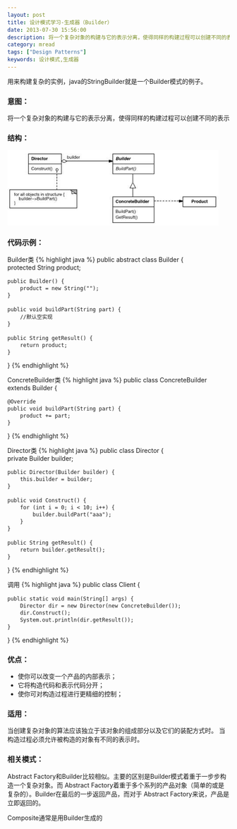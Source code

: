 ```yaml
---
layout: post
title: 设计模式学习-生成器（Builder）
date: 2013-07-30 15:56:00
description: 将一个复杂对象的构建与它的表示分离，使得同样的构建过程可以创建不同的表示，java的StringBuilder就是一个Builder模式的例子。
category: mread
tags: ["Design Patterns"]
keywords: 设计模式,生成器
---
```


用来构建复杂的实例，java的StringBuilder就是一个Builder模式的例子。

### 意图：

将一个复杂对象的构建与它的表示分离，使得同样的构建过程可以创建不同的表示

### 结构：
![Builder](/assets/images/post/mread/design-patterns-builder.jpg)

### 代码示例：

Builder类
{% highlight java %}
public abstract class Builder {  
    protected String product;  
      
    public Builder() {  
        product = new String("");  
    }  
  
    public void buildPart(String part) {  
        //默认空实现  
    }  
      
    public String getResult() {  
        return product;  
    }  
}
{% endhighlight %}

ConcreteBuilder类
{% highlight java %}
public class ConcreteBuilder extends Builder {  
  
    @Override  
    public void buildPart(String part) {  
        product += part;  
    }  
}
{% endhighlight %}

Director类
{% highlight java %}
public class Director {  
    private Builder builder;  
      
    public Director(Builder builder) {  
        this.builder = builder;  
    }  
      
    public void Construct() {  
        for (int i = 0; i < 10; i++) {  
            builder.buildPart("aaa");  
        }  
    }  
      
    public String getResult() {  
        return builder.getResult();  
    }  
}
{% endhighlight %}

调用
{% highlight java %}
public class Client {  
  
    public static void main(String[] args) {  
        Director dir = new Director(new ConcreteBuilder());  
        dir.Construct();  
        System.out.println(dir.getResult());  
    }  
}
{% endhighlight %}

### 优点：
<ul>
<li>使你可以改变一个产品的内部表示；</li>
<li>它将构造代码和表示代码分开；</li>
<li>使你可对构造过程进行更精细的控制；</li>
</ul>

### 适用：

当创建复杂对象的算法应该独立于该对象的组成部分以及它们的装配方式时。
当构造过程必须允许被构造的对象有不同的表示时。

### 相关模式：

Abstract Factory和Builder比较相似。主要的区别是Builder模式着重于一步步构造一个复杂对象。而 Abstract Factory着重于多个系列的产品对象（简单的或是复杂的）。Builder在最后的一步返回产品，而对于 Abstract Factory来说，产品是立即返回的。

Composite通常是用Builder生成的
